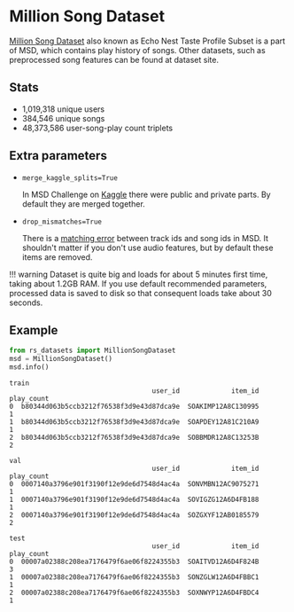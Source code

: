 # Million Song Dataset

[Million Song Dataset](http://millionsongdataset.com/tasteprofile/) 
also known as Echo Nest Taste Profile Subset is a part of MSD, 
which contains play history of songs. 
Other datasets, such as preprocessed song features can be found at dataset site.

## Stats

- 1,019,318 unique users
- 384,546 unique songs
- 48,373,586 user-song-play count triplets

## Extra parameters

- `merge_kaggle_splits=True`

    In MSD Challenge on [Kaggle](https://www.kaggle.com/c/msdchallenge) there were 
    public and private parts. By default they are merged together.

- `drop_mismatches=True`

    There is a [matching error](http://millionsongdataset.com/blog/12-2-12-fixing-matching-errors/) 
    between track ids and song ids in MSD. It shouldn't matter if you don't use audio features, but 
    by default these items are removed.


!!! warning
    Dataset is quite big and loads for about 5 minutes first time,
    taking about 1.2GB RAM.
    If you use default recommended parameters, 
    processed data is saved to disk so that consequent loads take about 30 seconds.


## Example

```python
from rs_datasets import MillionSongDataset
msd = MillionSongDataset()
msd.info()
```
```text
train
                                    user_id             item_id  play_count
0  b80344d063b5ccb3212f76538f3d9e43d87dca9e  SOAKIMP12A8C130995           1
1  b80344d063b5ccb3212f76538f3d9e43d87dca9e  SOAPDEY12A81C210A9           1
2  b80344d063b5ccb3212f76538f3d9e43d87dca9e  SOBBMDR12A8C13253B           2

val
                                    user_id             item_id  play_count
0  0007140a3796e901f3190f12e9de6d7548d4ac4a  SONVMBN12AC9075271           1
1  0007140a3796e901f3190f12e9de6d7548d4ac4a  SOVIGZG12A6D4FB188           1
2  0007140a3796e901f3190f12e9de6d7548d4ac4a  SOZGXYF12AB0185579           2

test
                                    user_id             item_id  play_count
0  00007a02388c208ea7176479f6ae06f8224355b3  SOAITVD12A6D4F824B           3
1  00007a02388c208ea7176479f6ae06f8224355b3  SONZGLW12A6D4FBBC1           1
2  00007a02388c208ea7176479f6ae06f8224355b3  SOXNWYP12A6D4FBDC4           1
```